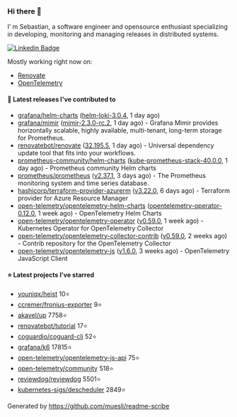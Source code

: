### Hi there 👋

I’ m Sebastian, a software engineer and opensource enthusiast specializing in developing, monitoring and managing releases in distributed systems.

[![Linkedin Badge](https://img.shields.io/badge/-LinkedIn-blue?style=flat&logo=Linkedin&logoColor=white&link=https://www.linkedin.com/in/sebastian-poxhofer/)](https://www.linkedin.com/in/sebastian-poxhofer/)

Mostly working right now on:
- [Renovate](https://github.com/renovatebot/renovate)
- [OpenTelemetry](https://github.com/open-telemetry)



#### 🚀 Latest releases I've contributed to

- [grafana/helm-charts](https://github.com/grafana/helm-charts) ([helm-loki-3.0.4](https://github.com/grafana/helm-charts/releases/tag/helm-loki-3.0.4), 1 day ago)
- [grafana/mimir](https://github.com/grafana/mimir) ([mimir-2.3.0-rc.2](https://github.com/grafana/mimir/releases/tag/mimir-2.3.0-rc.2), 1 day ago) - Grafana Mimir provides horizontally scalable, highly available, multi-tenant, long-term storage for Prometheus.
- [renovatebot/renovate](https://github.com/renovatebot/renovate) ([32.195.5](https://github.com/renovatebot/renovate/releases/tag/32.195.5), 1 day ago) - Universal dependency update tool that fits into your workflows.
- [prometheus-community/helm-charts](https://github.com/prometheus-community/helm-charts) ([kube-prometheus-stack-40.0.0](https://github.com/prometheus-community/helm-charts/releases/tag/kube-prometheus-stack-40.0.0), 1 day ago) - Prometheus community Helm charts
- [prometheus/prometheus](https://github.com/prometheus/prometheus) ([v2.37.1](https://github.com/prometheus/prometheus/releases/tag/v2.37.1), 3 days ago) - The Prometheus monitoring system and time series database.
- [hashicorp/terraform-provider-azurerm](https://github.com/hashicorp/terraform-provider-azurerm) ([v3.22.0](https://github.com/hashicorp/terraform-provider-azurerm/releases/tag/v3.22.0), 6 days ago) - Terraform provider for Azure Resource Manager
- [open-telemetry/opentelemetry-helm-charts](https://github.com/open-telemetry/opentelemetry-helm-charts) ([opentelemetry-operator-0.12.0](https://github.com/open-telemetry/opentelemetry-helm-charts/releases/tag/opentelemetry-operator-0.12.0), 1 week ago) - OpenTelemetry Helm Charts
- [open-telemetry/opentelemetry-operator](https://github.com/open-telemetry/opentelemetry-operator) ([v0.59.0](https://github.com/open-telemetry/opentelemetry-operator/releases/tag/v0.59.0), 1 week ago) - Kubernetes Operator for OpenTelemetry Collector
- [open-telemetry/opentelemetry-collector-contrib](https://github.com/open-telemetry/opentelemetry-collector-contrib) ([v0.59.0](https://github.com/open-telemetry/opentelemetry-collector-contrib/releases/tag/v0.59.0), 2 weeks ago) - Contrib repository for the OpenTelemetry Collector
- [open-telemetry/opentelemetry-js](https://github.com/open-telemetry/opentelemetry-js) ([v1.6.0](https://github.com/open-telemetry/opentelemetry-js/releases/tag/v1.6.0), 3 weeks ago) - OpenTelemetry JavaScript Client

#### ⭐ Latest projects I've starred

- [youniqx/heist](https://github.com/youniqx/heist) 10⭐
- [ccremer/fronius-exporter](https://github.com/ccremer/fronius-exporter) 9⭐
- [akavel/up](https://github.com/akavel/up) 7758⭐
- [renovatebot/tutorial](https://github.com/renovatebot/tutorial) 17⭐
- [coguardio/coguard-cli](https://github.com/coguardio/coguard-cli) 52⭐
- [grafana/k6](https://github.com/grafana/k6) 17815⭐
- [open-telemetry/opentelemetry-js-api](https://github.com/open-telemetry/opentelemetry-js-api) 75⭐
- [open-telemetry/community](https://github.com/open-telemetry/community) 518⭐
- [reviewdog/reviewdog](https://github.com/reviewdog/reviewdog) 5501⭐
- [kubernetes-sigs/descheduler](https://github.com/kubernetes-sigs/descheduler) 2849⭐



Generated by https://github.com/muesli/readme-scribe
